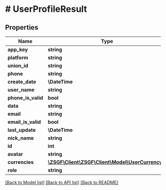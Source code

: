 # # UserProfileResult

## Properties

Name | Type | Description | Notes
------------ | ------------- | ------------- | -------------
**app_key** | **string** |  | [optional]
**platform** | **string** |  | [optional]
**union_id** | **string** |  | [optional]
**phone** | **string** |  | [optional]
**create_date** | **\DateTime** |  | [optional]
**user_name** | **string** |  | [optional]
**phone_is_valid** | **bool** |  | [optional]
**data** | **string** |  | [optional]
**email** | **string** |  | [optional]
**email_is_valid** | **bool** |  | [optional]
**last_update** | **\DateTime** |  | [optional]
**nick_name** | **string** |  | [optional]
**id** | **int** |  | [optional]
**avatar** | **string** |  | [optional]
**currencies** | [**\ZSGF\Client\ZSGF\Client\Model\UserCurrency[]**](UserCurrency.md) |  | [optional]
**role** | **string** |  | [optional]

[[Back to Model list]](../../README.md#models) [[Back to API list]](../../README.md#endpoints) [[Back to README]](../../README.md)
